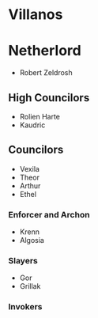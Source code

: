 # Villanos

# Netherlord
* Robert Zeldrosh

## High Councilors
* Rolien Harte
* Kaudric

## Councilors
* Vexila
* Theor
* Arthur
* Ethel

### Enforcer and Archon
* Krenn
* Algosia

### Slayers
* Gor
* Grillak

### Invokers